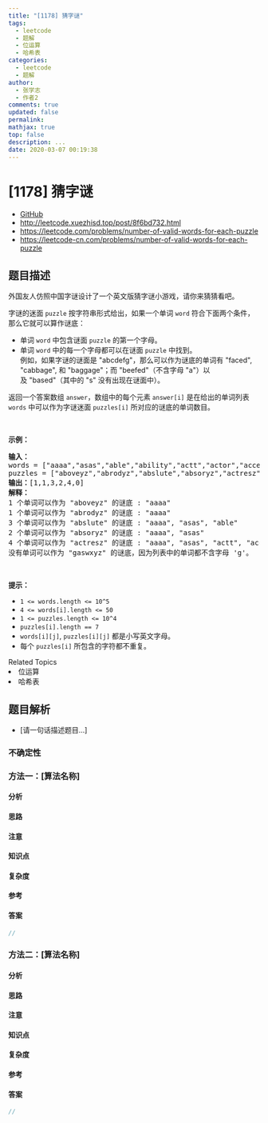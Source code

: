 ```yaml
---
title: "[1178] 猜字谜"
tags:
  - leetcode
  - 题解
  - 位运算
  - 哈希表
categories:
  - leetcode
  - 题解
author:
  - 张学志
  - 作者2
comments: true
updated: false
permalink:
mathjax: true
top: false
description: ...
date: 2020-03-07 00:19:38
---
```



# [1178] 猜字谜
* [GitHub](https://github.com/algoboy101/LeetCodeCrowdsource/tree/master/_posts/QA/%5B1178%5D%20%E7%8C%9C%E5%AD%97%E8%B0%9C.md)
* http://leetcode.xuezhisd.top/post/8f6bd732.html
* https://leetcode.com/problems/number-of-valid-words-for-each-puzzle
* https://leetcode-cn.com/problems/number-of-valid-words-for-each-puzzle


## 题目描述

<p>外国友人仿照中国字谜设计了一个英文版猜字谜小游戏，请你来猜猜看吧。</p>

<p>字谜的迷面&nbsp;<code>puzzle</code> 按字符串形式给出，如果一个单词&nbsp;<code>word</code>&nbsp;符合下面两个条件，那么它就可以算作谜底：</p>

<ul>
	<li>单词&nbsp;<code>word</code>&nbsp;中包含谜面&nbsp;<code>puzzle</code>&nbsp;的第一个字母。</li>
	<li>单词&nbsp;<code>word</code>&nbsp;中的每一个字母都可以在谜面&nbsp;<code>puzzle</code>&nbsp;中找到。<br>
	例如，如果字谜的谜面是 &quot;abcdefg&quot;，那么可以作为谜底的单词有 &quot;faced&quot;, &quot;cabbage&quot;, 和 &quot;baggage&quot;；而 &quot;beefed&quot;（不含字母 &quot;a&quot;）以及&nbsp;&quot;based&quot;（其中的 &quot;s&quot; 没有出现在谜面中）。</li>
</ul>

<p>返回一个答案数组&nbsp;<code>answer</code>，数组中的每个元素&nbsp;<code>answer[i]</code>&nbsp;是在给出的单词列表 <code>words</code> 中可以作为字谜迷面&nbsp;<code>puzzles[i]</code>&nbsp;所对应的谜底的单词数目。</p>

<p>&nbsp;</p>

<p><strong>示例：</strong></p>

<pre><strong>输入：</strong>
words = [&quot;aaaa&quot;,&quot;asas&quot;,&quot;able&quot;,&quot;ability&quot;,&quot;actt&quot;,&quot;actor&quot;,&quot;access&quot;], 
puzzles = [&quot;aboveyz&quot;,&quot;abrodyz&quot;,&quot;abslute&quot;,&quot;absoryz&quot;,&quot;actresz&quot;,&quot;gaswxyz&quot;]
<strong>输出：</strong>[1,1,3,2,4,0]
<strong>解释：</strong>
1 个单词可以作为 &quot;aboveyz&quot; 的谜底 : &quot;aaaa&quot; 
1 个单词可以作为 &quot;abrodyz&quot; 的谜底 : &quot;aaaa&quot;
3 个单词可以作为 &quot;abslute&quot; 的谜底 : &quot;aaaa&quot;, &quot;asas&quot;, &quot;able&quot;
2 个单词可以作为&nbsp;&quot;absoryz&quot; 的谜底 : &quot;aaaa&quot;, &quot;asas&quot;
4 个单词可以作为&nbsp;&quot;actresz&quot; 的谜底 : &quot;aaaa&quot;, &quot;asas&quot;, &quot;actt&quot;, &quot;access&quot;
没有单词可以作为&nbsp;&quot;gaswxyz&quot; 的谜底，因为列表中的单词都不含字母 &#39;g&#39;。
</pre>

<p>&nbsp;</p>

<p><strong>提示：</strong></p>

<ul>
	<li><code>1 &lt;= words.length &lt;= 10^5</code></li>
	<li><code>4 &lt;= words[i].length &lt;= 50</code></li>
	<li><code>1 &lt;= puzzles.length &lt;= 10^4</code></li>
	<li><code>puzzles[i].length == 7</code></li>
	<li><code>words[i][j]</code>, <code>puzzles[i][j]</code>&nbsp;都是小写英文字母。</li>
	<li>每个&nbsp;<code>puzzles[i]</code>&nbsp;所包含的字符都不重复。</li>
</ul>
<div><div>Related Topics</div><div><li>位运算</li><li>哈希表</li></div></div>


## 题目解析
* [请一句话描述题目...]

### 不确定性


### 方法一：[算法名称]

#### 分析

#### 思路

#### 注意

#### 知识点

#### 复杂度

#### 参考

#### 答案

```cpp
//
```


### 方法二：[算法名称]

#### 分析

#### 思路

#### 注意

#### 知识点

#### 复杂度

#### 参考

#### 答案

```cpp
//
```


